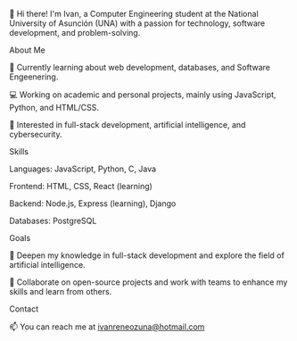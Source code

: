 👋 Hi there! I'm Ivan, 
a Computer Engineering student at the National University of Asunción (UNA) with a passion for technology, software development, and problem-solving.

About Me

📘 Currently learning about web development, databases, and Software Engeenering.

💻 Working on academic and personal projects, mainly using JavaScript, Python, and HTML/CSS.

🚀 Interested in full-stack development, artificial intelligence, and cybersecurity.

Skills

Languages: JavaScript, Python, C, Java

Frontend: HTML, CSS, React (learning)

Backend: Node.js, Express (learning), Django

Databases: PostgreSQL

Goals

🌱 Deepen my knowledge in full-stack development and explore the field of artificial intelligence.

👥 Collaborate on open-source projects and work with teams to enhance my skills and learn from others.

Contact

📫 You can reach me at ivanreneozuna@hotmail.com

